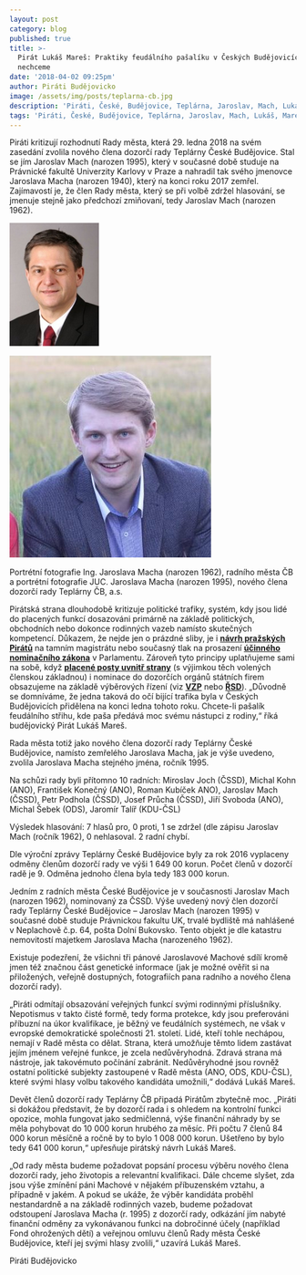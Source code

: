 ```yaml
---
layout: post
category: blog
published: true
title: >-
  Pirát Lukáš Mareš: Praktiky feudálního pašalíku v Českých Budějovicích
  nechceme
date: '2018-04-02 09:25pm'
author: Piráti Budějovicko
image: /assets/img/posts/teplarna-cb.jpg
description: 'Piráti, České, Budějovice, Teplárna, Jaroslav, Mach, Lukáš, Mareš'
tags: 'Piráti, České, Budějovice, Teplárna, Jaroslav, Mach, Lukáš, Mareš'
---
```

Piráti kritizují rozhodnutí Rady města, která 29. ledna 2018 na svém zasedání zvolila nového člena dozorčí rady Teplárny České Budějovice. Stal se jím Jaroslav Mach (narozen 1995), který v současné době studuje na Právnické fakultě Univerzity Karlovy v Praze a nahradil tak svého jmenovce Jaroslava Macha (narozen 1940), který na konci roku 2017 zemřel. Zajímavostí je, že člen Rady města, který se při volbě zdržel hlasování, se jmenuje stejně jako předchozí zmiňovaní, tedy Jaroslav Mach (narozen 1962). 



![Jaroslav Mach (nar. 1962)](/assets/img/posts/jm-1962.jpg)

![Jaroslav Mach (nar. 1995)](/assets/img/posts/jm-1995.jpg)

Portrétní fotografie Ing. Jaroslava Macha (narozen 1962), radního města ČB a portrétní fotografie JUC. Jaroslava Macha (narozen 1995), nového člena dozorčí rady Teplárny ČB, a.s.



Pirátská strana dlouhodobě kritizuje politické trafiky, systém, kdy jsou lidé do placených funkcí dosazováni primárně na základě politických, obchodních nebo dokonce rodinných vazeb namísto skutečných kompetencí. Důkazem, že nejde jen o prázdné sliby, je i [**návrh pražských Pirátů**](https://praha.pirati.cz/dozorci-rady.html) na tamním magistrátu nebo současný tlak na prosazení [**účinného nominačního zákona**](https://www.pirati.cz/tiskove-zpravy/nominacni-zakon-piratu-omezi-trafiky.html) v Parlamentu. Zároveň tyto principy uplatňujeme sami na sobě, když [**placené posty uvnitř strany**](https://www.pirati.cz/tiskove-zpravy/pirati-realizuji-vyberova-rizeni-na-vsechny-pozice.html) (s výjimkou těch volených členskou základnou) i nominace do dozorčích orgánů státních firem obsazujeme na základě výběrových řízení (viz [**VZP**](http://www.zdravotnickydenik.cz/2017/12/pirati-vybirali-konkursu-sve-lidi-vzp-zajem-velky-uspeli-i-nestranici/) nebo [**ŘSD**](https://www.pirati.cz/tiskove-zpravy/pirati-navrhuji-do-cela-sfdi-posvarovou.html)). „Důvodně se domníváme, že jedna taková do očí bijící trafika byla v Českých Budějovicích přidělena na konci ledna tohoto roku. Chcete-li pašalík feudálního střihu, kde paša předává moc svému nástupci z rodiny,“ říká budějovický Pirát Lukáš Mareš.

Rada města totiž jako nového člena dozorčí rady Teplárny České Budějovice, namísto zemřelého Jaroslava Macha, jak je výše uvedeno, zvolila Jaroslava Macha stejného jména, ročník 1995. 

Na schůzi rady byli přítomno 10 radních: Miroslav Joch (ČSSD), Michal Kohn (ANO), František Konečný (ANO), Roman Kubíček ANO), Jaroslav Mach (ČSSD), Petr Podhola (ČSSD), Josef Průcha (ČSSD), Jiří Svoboda (ANO), Michal Šebek (ODS), Jaromír Talíř (KDU-ČSL) 

Výsledek hlasování: 7 hlasů pro, 0 proti, 1 se zdržel (dle zápisu Jaroslav Mach (ročník 1962), 0 nehlasoval. 2 radní chybí.

Dle výroční zprávy Teplárny České Budějovice byly za rok 2016 vyplaceny odměny členům dozorčí rady ve výši 1 649 00 korun. Počet členů v dozorčí radě je 9. Odměna jednoho člena byla tedy 183 000 korun.

Jedním z radních města České Budějovice je v současnosti Jaroslav Mach (narozen 1962), nominovaný za ČSSD. Výše uvedený nový člen dozorčí rady Teplárny České Budějovice – Jaroslav Mach (narozen 1995) v současné době studuje Právnickou fakultu UK, trvalé bydliště má nahlášené v Neplachově č.p. 64, pošta Dolní Bukovsko. Tento objekt je dle katastru nemovitostí majetkem Jaroslava Macha (narozeného 1962).

Existuje podezření, že všichni tři pánové Jaroslavové Machové sdílí kromě jmen též značnou část genetické informace (jak je možné ověřit si na přiložených, veřejně dostupných, fotografiích pana radního a nového člena dozorčí rady).

„Piráti odmítají obsazování veřejných funkcí svými rodinnými příslušníky. Nepotismus v takto čisté formě, tedy forma protekce, kdy jsou preferováni příbuzní na úkor kvalifikace, je běžný ve feudálních systémech, ne však v evropské demokratické společnosti 21. století. Lidé, kteří tohle nechápou, nemají v Radě města co dělat. Strana, která umožňuje těmto lidem zastávat jejím jménem veřejné funkce, je zcela nedůvěryhodná. Zdravá strana má nástroje, jak takovémuto počínání zabránit. Nedůvěryhodné jsou rovněž ostatní politické subjekty zastoupené v Radě města (ANO, ODS, KDU-ČSL), které svými hlasy volbu takového kandidáta umožnili,“ dodává Lukáš Mareš. 

Devět členů dozorčí rady Teplárny ČB připadá Pirátům zbytečně moc. „Piráti si dokážou představit, že by dozorčí rada i s ohledem na kontrolní funkci opozice, mohla fungovat jako sedmičlenná, výše finanční náhrady by se měla pohybovat do 10 000 korun hrubého za měsíc. Při počtu 7 členů 84 000 korun měsíčně a ročně by to bylo 1 008 000 korun. Ušetřeno by bylo tedy 641 000 korun,“ upřesňuje pirátský návrh Lukáš Mareš.

„Od rady města budeme požadovat popsání procesu výběru nového člena dozorčí rady, jeho životopis a relevantní kvalifikaci. Dále chceme slyšet, zda jsou výše zmínění páni Machové v nějakém příbuzenském vztahu, a případně v jakém. A pokud se ukáže, že výběr kandidáta proběhl nestandardně a na základě rodinných vazeb, budeme požadovat odstoupení Jaroslava Macha (r. 1995) z dozorčí rady, odkázání jím nabyté finanční odměny za vykonávanou funkci na dobročinné účely (například Fond ohrožených dětí) a veřejnou omluvu členů Rady města České Budějovice, kteří jej svými hlasy zvolili,“ uzavírá Lukáš Mareš.

Piráti Budějovicko
